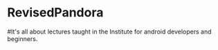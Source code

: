 # RevisedPandora

#It's all about lectures taught in the Institute for android developers and beginners.
